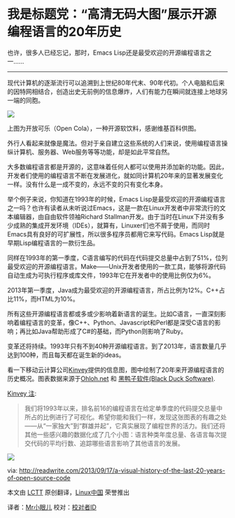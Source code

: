 我是标题党：“高清无码大图”展示开源编程语言的20年历史
==========
也许，很多人已经忘记，那时，Emacs Lisp还是最受欢迎的开源编程语言之一……

----------
现代计算机的逐渐流行可以追溯到上世纪80年代末、90年代初。个人电脑和后来的因特网相结合，创造出史无前例的信息爆炸，人们有能力在瞬间就连接上地球另一端的同胞。

![](http://readwrite.com/files/opencola_wikipedia.jpg)

上图为开放可乐（Open Cola），一种开源软饮料，感谢维基百科供图。

外行人看起来就像是魔法。但对于亲自建立这些系统的人们来说，使用编程语言操纵计算机、服务器、Web服务等等功能，却是如此平常自然。

大多数编程语言都是开源的，这意味着任何人都可以使用并添加新的功能。因此，开发者们使用的编程语言不断在发展进化，就如同计算机20年来的显著发展变化一样。没有什么是一成不变的，永远不变的只有变化本身。

举个例子来说，你知道在1993年的时候，Emacs Lisp是最受欢迎的开源编程语言之一吗？也许有读者从未听说过Emacs，这是一款在Linux开发者中非常流行的文本编辑器，由自由软件领袖Richard Stallman开发。由于当时在Linux下并没有多少成熟的集成开发环境（IDEs），就算有，Linuxer们也不屑于使用，而同时Emacs具有良好的可扩展性，所以很多程序员都用它来写代码。Emacs Lisp就是早期Lisp编程语言的一款衍生品。

同样在1993年的第一季度，C语言编写的代码在代码提交总量中占到了51%，位列最受欢迎的开源编程语言。Make——Unix开发者使用的一款工具，能够将源代码自动生成为可执行程序或库文件，1993年它在开发者中的使用比例仅为6%。

2013年第一季度，Java成为最受欢迎的开源编程语言，所占比例为12%。C++占比11%，而HTML为10%。

所有这些开源编程语言都或多或少影响着新语言的诞生。比如C语言，一直深刻影响着编程语言的变革，像C++、Python、Javascript和Perl都是深受C语言的影响；再比如Java帮助形成了C#的基础，而Python则影响了Ruby。

变革还将持续。1993年只有不到40种开源编程语言。到了2013年，语言数量几乎达到100种，而且每天都在诞生新的ideas。

看一下移动云计算公司[Kinvey][2]提供的信息图，图中绘制了20年来开源编程语言的历史概况。图表数据来源于[Ohloh.net][3] 和 [黑鸭子软件(Black Duck Software)][4]. 

[Kinvey 注][5]:

> 我们将1993年以来，排名前16的编程语言在给定单季度的代码提交总量中所占的比例进行了可视化。希望你能和我们一样，发现这张图表的有趣之处——从“一家独大”到“群雄并起”，它真实展现了编程世界的活力。我们还将其他一些感兴趣的数据化成了几个小图：语言种类年度总量、各语言每次提交代码的平均行数、追踪哪些语言影响了其他语言的发展。

![](http://readwrite.com/files/open_source_code_history_kinvey_800.jpg)


via: http://readwrite.com/2013/09/17/a-visual-history-of-the-last-20-years-of-open-source-code

本文由 [LCTT][] 原创翻译，[Linux中国][] 荣誉推出

译者：[Mr小眼儿] 校对：[校对者ID][]

[LCTT]:https://github.com/LCTT/TranslateProject
[Linux中国]:http://linux.cn/portal.php
[Mr小眼儿]:http://linux.cn/space/14801
[校对者ID]:http://linux.cn/space/校对者ID

[1]:http://en.wikipedia.org/wiki/Make_(software)
[2]:http://www.kinvey.com/
[3]:http://www.ohloh.net/
[4]:http://www.blackducksoftware.com/
[5]:http://www.kinvey.com/blog/3242/a-brief-history-of-open-source-code-infographic